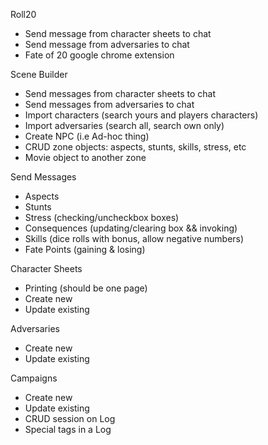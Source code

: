 Roll20
- Send message from character sheets to chat
- Send message from adversaries to chat
- Fate of 20 google chrome extension

Scene Builder
- Send messages from character sheets to chat
- Send messages from adversaries to chat  
- Import characters (search yours and players characters)
- Import adversaries (search all, search own only)
- Create NPC (i.e Ad-hoc thing)
- CRUD zone objects: aspects, stunts, skills, stress, etc 
- Movie object to another zone

Send Messages
- Aspects
- Stunts
- Stress (checking/uncheckbox boxes)
- Consequences (updating/clearing box && invoking)
- Skills (dice rolls with bonus, allow negative numbers)
- Fate Points (gaining & losing)

Character Sheets
- Printing (should be one page)
- Create new
- Update existing

Adversaries
- Create new
- Update existing

Campaigns
- Create new
- Update existing
- CRUD session on Log
- Special tags in a Log
